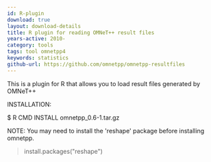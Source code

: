 ```yaml
---
id: R-plugin
download: true
layout: download-details
title: R plugin for reading OMNeT++ result files
years-active: 2010-
category: tools
tags: tool omnetpp4
keywords: statistics
github-url: https://github.com/omnetpp/omnetpp-resultfiles
---
```


This is a plugin for R that allows you to load result files generated by OMNeT++

INSTALLATION:

  $ R CMD INSTALL omnetpp_0.6-1.tar.gz

NOTE: You may need to install the 'reshape' package before installing omnetpp.

  > install.packages("reshape")
